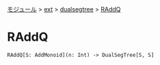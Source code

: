 [モジュール](../../index.md) > [ext](../index.md) > [dualsegtree](./index.md) > [RAddQ]()

# RAddQ

```
RAddQ[S: AddMonoid](n: Int) -> DualSegTree[S, S]
```
